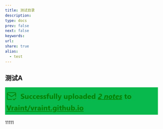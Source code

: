 ```yaml
---
title: 测试目录
description: 
type: docs
prev: false
next: false
keywords: 
url: 
share: true
alias:
  - test
---
```

## 测试A
![7c76e20988546e213a37e6851b22f14d_MD5](../_attachments/7c76e20988546e213a37e6851b22f14d_MD5.jpeg)

11111